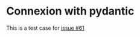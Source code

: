 # Connexion with pydantic

This is a test case for [issue #61](https://github.com/rycus86/prometheus_flask_exporter/issues/61)
